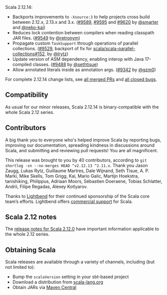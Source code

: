 Scala 2.12.14:
  * Backports improvements to `-Xsource:3` to help projects cross build between 2.12.x, 2.13.x and 3.x. 
    ([#9589](https://github.com/scala/scala/pull/9589), [#9595](https://github.com/scala/scala/pull/9595) and [#9620](https://github.com/scala/scala/pull/9620) by [@smarter](https://github.com/smarter) and [@neko-kai](https://github.com/neko-kai))
  * Reduces lock contention between compilers when reading classpath JAR files. ([#9549](https://github.com/scala/scala/pull/9549) by [@retronym](https://github.com/retronym))
  * Propagate custom `TaskSupport` through operations of parallel collections. ([#9529](https://github.com/scala/scala/pull/9529), backport of fix for [scala/scala-parallel-collections#152](https://github.com/scala/scala-parallel-collections/issues/152), by [@lrytz](https://github.com/lrytz)) 
  * Update version of ASM dependency, enabling interop with Java 17-compiled classes. ([#9488](https://github.com/scala/scala/pull/9488) by [@sethtisue](https://github.com/sethtisue))
  * Allow annotated literals inside as annotation args. ([#9342](https://github.com/scala/scala/pull/9342) by [@gzm0](https://github.com/gzm0))

For complete 2.12.14 change lists, see [all merged PRs](https://github.com/scala/scala/pulls?q=is%3Amerged%20milestone%3A2.12.14) and [all closed bugs](https://github.com/scala/bug/issues?utf8=%E2%9C%93&q=is%3Aclosed+milestone%3A2.12.14).

## Compatibility

As usual for our minor releases, Scala 2.12.14 is binary-compatible with the whole Scala 2.12 series.

## Contributors

A big thank you to everyone who's helped improve Scala by reporting bugs, improving our documentation, spreading kindness in discussions around Scala, and submitting and reviewing pull requests! You are all magnificent.

This release was brought to you by 40 contributors, according to `git shortlog -sn --no-merges HEAD ^v2.12.13 ^2.11.x`. Thank you Jason Zaugg, Lukas Rytz, Guillaume Martres, Dale Wijnand, Seth Tisue, A. P. Marki, Mike Skells, Tom Grigg, Kai, Mario Galic, Martijn Hoekstra, tanishiking, Philippus, Adriaan Moors, Sébastien Doeraene, Tobias Schlatter, Andrii, Filipe Regadas, Alexey Kotlyarov.

Thanks to [Lightbend](https://www.lightbend.com/scala) for their continued sponsorship of the Scala core team’s efforts. Lightbend offers [commercial support](https://www.lightbend.com/lightbend-platform-subscription) for Scala.

## Scala 2.12 notes

The [release notes for Scala 2.12.0](https://github.com/scala/scala/releases/v2.12.0) have important information applicable to the whole 2.12 series.

## Obtaining Scala

Scala releases are available through a variety of channels, including (but not limited to):

* Bump the `scalaVersion` setting in your sbt-based project
* Download a distribution from [scala-lang.org](http://scala-lang.org/download/2.12.14.html)
* Obtain JARs via [Maven Central](http://search.maven.org/#search%7Cga%7C1%7Cg%3A%22org.scala-lang%22%20AND%20v%3A%222.12.14%22)
